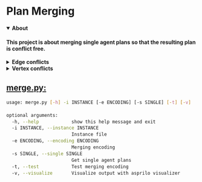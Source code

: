 # Plan Merging
<details open><summary><strong>About</strong></summary>

#### This project is about merging single agent plans so that the resulting plan is conflict free.
<details><summary><strong>Edge conflicts</strong></summary>

- Happen if two agents move along the same edge at the same time (left GIF).
- Can be resolved by doing a sidestep or taking alternative routes (right GIF) or by switching plans (middle GIF, anonymous MAPF).
  
![alt text](https://github.com/J-Behrens/plan-merging/blob/main/Test-Instances/Edge-Conflicts/4x2_edge.gif "unmerged and merged plan animation")

</details>

<details><summary><strong>Vertex conflicts</strong></summary>

- Happen if multiple agents are at the same vertex at the same time (left GIF).
- Can be resolved by letting agents wait (right GIF) or by taking alternative routes.
![alt text](https://github.com/J-Behrens/plan-merging/blob/main/Test-Instances/Vertex-Conflicts/3x4_unequal/3x4_unequal.gif "unmerged and merged plan animation")

</details>

</details>

## [merge.py:](merge.py)
```sh
usage: merge.py [-h] -i INSTANCE [-e ENCODING] [-s SINGLE] [-t] [-v]

optional arguments:
  -h, --help            show this help message and exit
  -i INSTANCE, --instance INSTANCE
                        Instance file
  -e ENCODING, --encoding ENCODING
                        Merging encoding
  -s SINGLE, --single SINGLE
                        Get single agent plans
  -t, --test            Test merging encoding
  -v, --visualize       Visualize output with asprilo visualizer
```

